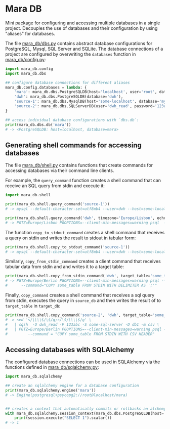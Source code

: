 # Mara DB

Mini package for configuring and accessing multiple databases in a single project. Decouples the use of databases and their configuration by using "aliases" for databases.
 
The file [mara_db/dbs.py](mara_db/dbs.py) contains abstract database configurations for PostgreSQL, Mysql, SQL Server and SQLite. The database connections of a project are configured by overwriting the `databases` function in [mara_db/config.py](mara_db/config.py):

```python
import mara_db.config
import mara_db.dbs

## configure database connections for different aliases
mara_db.config.databases = lambda: {
    'mara': mara_db.dbs.PostgreSQLDB(host='localhost', user='root', database='mara'),
    'dwh': mara_db.dbs.PostgreSQLDB(database='dwh'),
    'source-1': mara_db.dbs.MysqlDB(host='some-localhost', database='my_app', user='dwh'),
    'source-2': mara_db.dbs.SQLServerDB(user='dwh_read', password='123abc', database='db1', host='some-sql-server')
}

## access individual database configurations with `dbs.db`:
print(mara_db.dbs.db('mara'))
# -> <PostgreSQLDB: host=localhost, database=mara>
```

## Generating shell commands for accessing databases

The file [mara_db/shell.py](mara_db/shell.py) contains functions that create commands for accessing databases via their command line clients. 
   
For example, the `query_command` function creates a shell command that can receive an SQL query from stdin and execute it:

```python
import mara_db.shell

print(mara_db.shell.query_command('source-1'))
# -> mysql --default-character-set=utf8mb4 --user=dwh --host=some-localhost my_app

print(mara_db.shell.query_command('dwh', timezone='Europe/Lisbon', echo_queries=False))
# -> PGTZ=Europe/Lisbon PGOPTIONS=--client-min-messages=warning psql  --no-psqlrc --set ON_ERROR_STOP=on dwh
```

The function `copy_to_stdout_command` creates a shell command that receives a query on stdin and writes the result to stdout in tabular form:

```python
print(mara_db.shell.copy_to_stdout_command('source-1'))
# -> mysql --default-character-set=utf8mb4 --user=dwh --host=some-localhost my_app --skip-column-names
```

Similarly, `copy_from_stdin_command` creates a client command that receives tabular data from stdin and and writes it to a target table: 

```python
print(mara_db.shell.copy_from_stdin_command('dwh', target_table='some_table', delimiter_char=';'))
# -> PGTZ=Europe/Berlin PGOPTIONS=--client-min-messages=warning psql --echo-all --no-psqlrc --set ON_ERROR_STOP=on dwh \
#      --command="COPY some_table FROM STDIN WITH DELIMITER AS ';'"
```

Finally, `copy_command` creates a shell command that receives a sql query from stdin, executes the query in `source_db` and then writes the result of to `target_table` in `target_db`:

```python
print(mara_db.shell.copy_command('source-2', 'dwh', target_table='some_table'))
# -> sed 's/\\\\$/\$/g;s/\$/\\\\$/g' \
#   | sqsh  -U dwh_read -P 123abc -S some-sql-server -D db1 -m csv \
#   | PGTZ=Europe/Berlin PGOPTIONS=--client-min-messages=warning psql --echo-all --no-psqlrc --set ON_ERROR_STOP=on dwh \
#         --command = "COPY some_table FROM STDIN WITH CSV HEADER"
```


## Accessing databases with SQLAlchemy

The configured database connections can be used in SQLAlchemy via the functions defined in [mara_db/sqlalchemy.py](mara_db/sqlalchemy.py):

```python
import mara_db.sqlalchemy

## create an sqlalchemy engine for a database configuration
print(mara_db.sqlalchemy.engine('mara'))
# -> Engine(postgresql+psycopg2://root@localhost/mara)


## creates a context that automatically commits or rollbacks an alchemy session
with mara_db.sqlalchemy.session_context(mara_db.dbs.PostgreSQLDB(host='localhost', user='root', database='kfz_dwh_mara')) as session:
    print(session.execute("SELECT 1").scalar())
# -> 1
```
